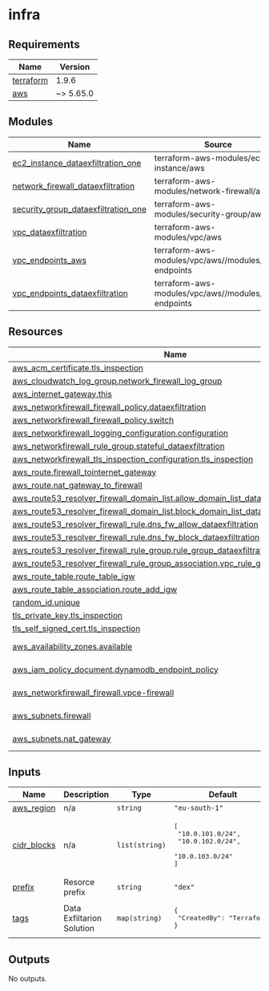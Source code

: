 # infra

<!-- BEGINNING OF PRE-COMMIT-TERRAFORM DOCS HOOK -->
## Requirements

| Name | Version |
|------|---------|
| <a name="requirement_terraform"></a> [terraform](#requirement\_terraform) | 1.9.6 |
| <a name="requirement_aws"></a> [aws](#requirement\_aws) | ~> 5.65.0 |

## Modules

| Name | Source | Version |
|------|--------|---------|
| <a name="module_ec2_instance_dataexfiltration_one"></a> [ec2\_instance\_dataexfiltration\_one](#module\_ec2\_instance\_dataexfiltration\_one) | terraform-aws-modules/ec2-instance/aws | 5.7.0 |
| <a name="module_network_firewall_dataexfiltration"></a> [network\_firewall\_dataexfiltration](#module\_network\_firewall\_dataexfiltration) | terraform-aws-modules/network-firewall/aws | 1.0.1 |
| <a name="module_security_group_dataexfiltration_one"></a> [security\_group\_dataexfiltration\_one](#module\_security\_group\_dataexfiltration\_one) | terraform-aws-modules/security-group/aws | ~> 5.0 |
| <a name="module_vpc_dataexfiltration"></a> [vpc\_dataexfiltration](#module\_vpc\_dataexfiltration) | terraform-aws-modules/vpc/aws | 5.13.0 |
| <a name="module_vpc_endpoints_aws"></a> [vpc\_endpoints\_aws](#module\_vpc\_endpoints\_aws) | terraform-aws-modules/vpc/aws//modules/vpc-endpoints | 5.13.0 |
| <a name="module_vpc_endpoints_dataexfiltration"></a> [vpc\_endpoints\_dataexfiltration](#module\_vpc\_endpoints\_dataexfiltration) | terraform-aws-modules/vpc/aws//modules/vpc-endpoints | 5.13.0 |

## Resources

| Name | Type |
|------|------|
| [aws_acm_certificate.tls_inspection](https://registry.terraform.io/providers/hashicorp/aws/latest/docs/resources/acm_certificate) | resource |
| [aws_cloudwatch_log_group.network_firewall_log_group](https://registry.terraform.io/providers/hashicorp/aws/latest/docs/resources/cloudwatch_log_group) | resource |
| [aws_internet_gateway.this](https://registry.terraform.io/providers/hashicorp/aws/latest/docs/resources/internet_gateway) | resource |
| [aws_networkfirewall_firewall_policy.dataexfiltration](https://registry.terraform.io/providers/hashicorp/aws/latest/docs/resources/networkfirewall_firewall_policy) | resource |
| [aws_networkfirewall_firewall_policy.switch](https://registry.terraform.io/providers/hashicorp/aws/latest/docs/resources/networkfirewall_firewall_policy) | resource |
| [aws_networkfirewall_logging_configuration.configuration](https://registry.terraform.io/providers/hashicorp/aws/latest/docs/resources/networkfirewall_logging_configuration) | resource |
| [aws_networkfirewall_rule_group.stateful_dataexfiltration](https://registry.terraform.io/providers/hashicorp/aws/latest/docs/resources/networkfirewall_rule_group) | resource |
| [aws_networkfirewall_tls_inspection_configuration.tls_inspection](https://registry.terraform.io/providers/hashicorp/aws/latest/docs/resources/networkfirewall_tls_inspection_configuration) | resource |
| [aws_route.firewall_tointernet_gateway](https://registry.terraform.io/providers/hashicorp/aws/latest/docs/resources/route) | resource |
| [aws_route.nat_gateway_to_firewall](https://registry.terraform.io/providers/hashicorp/aws/latest/docs/resources/route) | resource |
| [aws_route53_resolver_firewall_domain_list.allow_domain_list_dataexfiltration](https://registry.terraform.io/providers/hashicorp/aws/latest/docs/resources/route53_resolver_firewall_domain_list) | resource |
| [aws_route53_resolver_firewall_domain_list.block_domain_list_dataexfiltration](https://registry.terraform.io/providers/hashicorp/aws/latest/docs/resources/route53_resolver_firewall_domain_list) | resource |
| [aws_route53_resolver_firewall_rule.dns_fw_allow_dataexfiltration](https://registry.terraform.io/providers/hashicorp/aws/latest/docs/resources/route53_resolver_firewall_rule) | resource |
| [aws_route53_resolver_firewall_rule.dns_fw_block_dataexfiltration](https://registry.terraform.io/providers/hashicorp/aws/latest/docs/resources/route53_resolver_firewall_rule) | resource |
| [aws_route53_resolver_firewall_rule_group.rule_group_dataexfiltration](https://registry.terraform.io/providers/hashicorp/aws/latest/docs/resources/route53_resolver_firewall_rule_group) | resource |
| [aws_route53_resolver_firewall_rule_group_association.vpc_rule_group_dataexfiltration](https://registry.terraform.io/providers/hashicorp/aws/latest/docs/resources/route53_resolver_firewall_rule_group_association) | resource |
| [aws_route_table.route_table_igw](https://registry.terraform.io/providers/hashicorp/aws/latest/docs/resources/route_table) | resource |
| [aws_route_table_association.route_add_igw](https://registry.terraform.io/providers/hashicorp/aws/latest/docs/resources/route_table_association) | resource |
| [random_id.unique](https://registry.terraform.io/providers/hashicorp/random/latest/docs/resources/id) | resource |
| [tls_private_key.tls_inspection](https://registry.terraform.io/providers/hashicorp/tls/latest/docs/resources/private_key) | resource |
| [tls_self_signed_cert.tls_inspection](https://registry.terraform.io/providers/hashicorp/tls/latest/docs/resources/self_signed_cert) | resource |
| [aws_availability_zones.available](https://registry.terraform.io/providers/hashicorp/aws/latest/docs/data-sources/availability_zones) | data source |
| [aws_iam_policy_document.dynamodb_endpoint_policy](https://registry.terraform.io/providers/hashicorp/aws/latest/docs/data-sources/iam_policy_document) | data source |
| [aws_networkfirewall_firewall.vpce-firewall](https://registry.terraform.io/providers/hashicorp/aws/latest/docs/data-sources/networkfirewall_firewall) | data source |
| [aws_subnets.firewall](https://registry.terraform.io/providers/hashicorp/aws/latest/docs/data-sources/subnets) | data source |
| [aws_subnets.nat_gateway](https://registry.terraform.io/providers/hashicorp/aws/latest/docs/data-sources/subnets) | data source |

## Inputs

| Name | Description | Type | Default | Required |
|------|-------------|------|---------|:--------:|
| <a name="input_aws_region"></a> [aws\_region](#input\_aws\_region) | n/a | `string` | `"eu-south-1"` | no |
| <a name="input_cidr_blocks"></a> [cidr\_blocks](#input\_cidr\_blocks) | n/a | `list(string)` | <pre>[<br/>  "10.0.101.0/24",<br/>  "10.0.102.0/24",<br/>  "10.0.103.0/24"<br/>]</pre> | no |
| <a name="input_prefix"></a> [prefix](#input\_prefix) | Resorce prefix | `string` | `"dex"` | no |
| <a name="input_tags"></a> [tags](#input\_tags) | Data Exfiltarion Solution | `map(string)` | <pre>{<br/>  "CreatedBy": "Terraform"<br/>}</pre> | no |

## Outputs

No outputs.
<!-- END OF PRE-COMMIT-TERRAFORM DOCS HOOK -->
